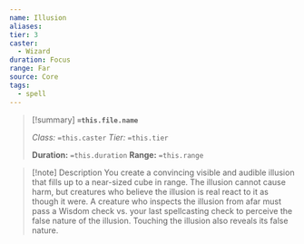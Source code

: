 ```yaml
---
name: Illusion
aliases: 
tier: 3
caster:
  - Wizard
duration: Focus
range: Far
source: Core
tags:
  - spell
---
```


> [!summary] **`=this.file.name`**
> 
> *Class:* `=this.caster`
> *Tier:* `=this.tier`
> 
> **Duration:** `=this.duration`
> **Range:** `=this.range`

>[!note] Description
> You create a convincing visible and audible illusion that fills up to a near-sized cube in range. The illusion cannot cause harm, but creatures who believe the illusion is real react to it as though it were. A creature who inspects the illusion from afar must pass a Wisdom check vs. your last spellcasting check to perceive the false nature of the illusion. Touching the illusion also reveals its false nature.